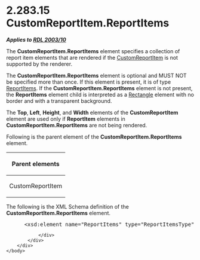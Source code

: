 <html dir="LTR" xmlns:mshelp="http://msdn.microsoft.com/mshelp" xmlns:ddue="http://ddue.schemas.microsoft.com/authoring/2003/5" xmlns:xlink="http://www.w3.org/1999/xlink" xmlns:tool="http://www.microsoft.com/tooltip">
    <head>
        <meta http-equiv="Content-Type" content="text/html; CHARSET=utf-8"></meta>
        <meta name="save" content="history"></meta>
        <title>2.283.15 CustomReportItem.ReportItems</title>
        <xml>
            <mshelp:toctitle title="2.283.15 CustomReportItem.ReportItems"></mshelp:toctitle>
            <mshelp:rltitle title="[MS-RDL]: CustomReportItem.ReportItems"></mshelp:rltitle>
            <mshelp:keyword index="A" term="303a699d-6f17-4b09-97e0-4dec19033d60"></mshelp:keyword>
            <mshelp:attr name="DCSext.ContentType" value="open specification"></mshelp:attr>
            <mshelp:attr name="AssetID" value="303a699d-6f17-4b09-97e0-4dec19033d60"></mshelp:attr>
            <mshelp:attr name="TopicType" value="kbRef"></mshelp:attr>
            <mshelp:attr name="DCSext.Title" value="[MS-RDL]: CustomReportItem.ReportItems" />
        </xml>
    </head>
    <body>
        <div id="header">
            <h1 class="heading">2.283.15 CustomReportItem.ReportItems</h1>
        </div>
        <div id="mainSection">
            <div id="mainBody">
                <div id="allHistory" class="saveHistory"></div>
                <div id="sectionSection0" class="section" name="collapseableSection">
                    

<p><b><i>Applies to </i></b><a href="a7e2ad00-07c8-4f6d-80ab-3ad55df7b233.html"><b><i>RDL 2003/10</i></b></a></p>

<p>The <b>CustomReportItem.ReportItems</b> element specifies a
collection of report item elements that are rendered if the <a href="6bb7b35c-e517-4444-a96b-9f2ccdd1a642.html">CustomReportItem</a> is not
supported by the renderer.</p>

<p>The <b>CustomReportItem.ReportItems</b> element is optional
and MUST NOT be specified more than once. If this element is present, it is of
type <a href="c5fef915-e842-43b4-91f9-56af4eb15be0.html">ReportItems</a>. If
the <b>CustomReportItem.ReportItems</b> element is not present, the <b>ReportItems</b>
element child is interpreted as a <a href="e36a41ea-aeaf-45cc-969e-8ab1e380882c.html">Rectangle</a> element with no
border and with a transparent background.</p>

<p>The <b>Top</b>, <b>Left</b>, <b>Height</b>, and <b>Width</b>
elements of the <b>CustomReportItem</b> element are used only if <b>ReportItem</b>
elements in <b>CustomReportItem.ReportItems</b> are not being rendered. </p>

<p>Following is the parent element of the <b>CustomReportItem.ReportItems</b>
element.</p>

<table>
 <thead>
  <tr>
   <th>
   <p>Parent elements</p>
   </th>
  </tr>
 </thead>
 <tr>
  <td>
  <p>CustomReportItem</p>
  </td>
 </tr>
</table>

<p>The following is the XML Schema definition of the <b>CustomReportItem.ReportItems</b>
element.</p>

<dl>
<dd>
<div><pre> &lt;xsd:element name=&quot;ReportItems&quot; type=&quot;ReportItemsType&quot; minOccurs=&quot;0&quot; /&gt;
</pre></div>
</dd></dl>


                </div>
            </div>
        </div>
    </body>
</html>